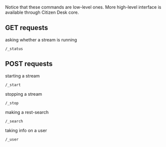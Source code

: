 
Notice that these commands are low-level ones. More high-level interface is available through Citizen Desk core.



GET requests
------------

asking whether a stream is running
```
/_status
```



POST requests
-------------

starting a stream
```
/_start
```

stopping a stream
```
/_stop
```

making a rest-search
```
/_search
```

taking info on a user
```
/_user
```



